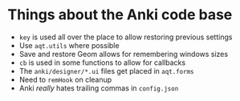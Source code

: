 # Things about the Anki code base

* `key` is used all over the place to allow restoring previous settings
* Use `aqt.utils` where possible
* Save and restore Geom allows for remembering windows sizes
* `cb` is used in some functions to allow for callbacks
* The `anki/designer/*.ui` files get placed in `aqt.forms`
* Need to `remHook` on cleanup
* Anki *really* hates trailing commas in `config.json`
